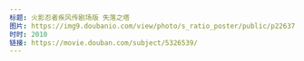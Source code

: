 ```yaml
---
标题: 火影忍者疾风传剧场版 失落之塔
图片: https://img9.doubanio.com/view/photo/s_ratio_poster/public/p2263727884.jpg
时时: 2010
链接: https://movie.douban.com/subject/5326539/
---
```

